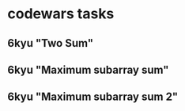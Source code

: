 # codewars tasks

## 6kyu "Two Sum"

## 6kyu "Maximum subarray sum"

## 6kyu "Maximum subarray sum 2"
